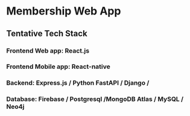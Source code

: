 # Membership Web App

## Tentative Tech Stack

### Frontend Web app: React.js

### Frontend Mobile app: React-native

### Backend: Express.js / Python FastAPI / Django / 

### Database: Firebase / Postgresql /MongoDB Atlas / MySQL / Neo4j 

